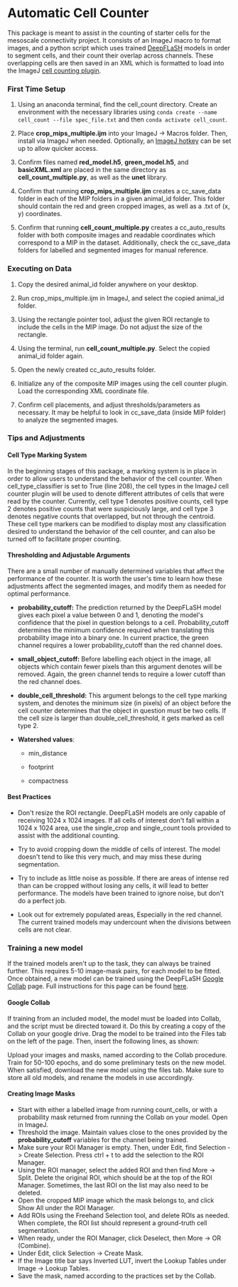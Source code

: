 
# Automatic Cell Counter

This package is meant to assist in the counting of starter cells for the mesoscale connectivity project. It consists of an ImageJ macro to format images,
and a python script which uses trained [DeepFLaSH](https://github.com/matjesg/DeepFLaSH) models in order to segment cells, and their count their overlap across channels. These overlapping cells are then saved in
an XML which is formatted to load into the ImageJ [cell counting plugin](https://imagej.nih.gov/ij/plugins/cell-counter.html).


### First Time Setup

1. Using an anaconda terminal, find the cell_count directory. Create an environment with the necessary libraries using `conda create --name cell_count --file spec_file.txt` and then `conda activate cell_count`.

2. Place **crop_mips_multiple.ijm** into your ImageJ -> Macros folder. Then, install via ImageJ when needed. Optionally, an [ImageJ hotkey](https://imagej.nih.gov/ij/developer/macro/macros.html) can be set up to allow quicker access.  

3. Confirm files named **red_model.h5**, **green_model.h5**, and **basicXML.xml** are placed in the same directory as **cell_count_multiple.py**, as well as the **unet** library.

4. Confirm that running **crop_mips_multiple.ijm** creates a cc_save_data folder in each of the MIP folders in a given animal_id folder. This folder should contain the red and green cropped images, as well as a .txt of (x, y) coordinates.

5. Confirm that running **cell_count_multiple.py** creates a cc_auto_results folder with both composite images and readable coordinates which correspond to a MIP in the dataset. Additionally, check the cc_save_data folders for labelled and segmented images for manual reference.


### Executing on Data

1. Copy the desired animal_id folder anywhere on your desktop.

2. Run crop_mips_multiple.ijm in ImageJ, and select the copied animal_id folder.

3. Using the rectangle pointer tool, adjust the given ROI rectangle to include the cells in the MIP image. Do not adjust the size of the rectangle.

4. Using the terminal, run **cell_count_multiple.py**. Select the copied animal_id folder again.

5. Open the newly created cc_auto_results folder.

6. Initialize any of the composite MIP images using the cell counter plugin. Load the corresponding XML coordinate file.

7. Confirm cell placements, and adjust thresholds/parameters as necessary. It may be helpful to look in cc_save_data (inside MIP folder) to analyze the segmented images.


### Tips and Adjustments

#### Cell Type Marking System

In the beginning stages of this package, a marking system is in place in order to allow users to understand the behavior of the cell counter. When cell_type_classifier is set to True (line 208), the cell types in
the ImageJ cell counter plugin will be used to denote different attributes of cells that were read by the counter. Currently, cell type 1 denotes positive counts, cell type 2 denotes positive counts that were suspiciously large, and cell type 3 denotes negative counts that overlapped, but not through the centroid. These cell type markers can be modified to display most any classification desired to understand the behavior of the cell counter, and can also be turned off to facilitate proper counting.

#### Thresholding and Adjustable Arguments

There are a small number of manually determined variables that affect the performance of the counter. It is worth the user's time to learn how these adjustments affect the segmented images, and modify them as needed for optimal performance.  

- **probability_cutoff:** The prediction returned by the DeepFLaSH model gives each pixel a value between 0 and 1, denoting the model's confidence that the pixel in question belongs to a cell. Probability_cutoff determines the minimum confidence required when translating this probability image into a binary one. In current practice, the green channel requires a lower probability_cutoff than the red channel does.

- **small_object_cutoff:** Before labelling each object in the image, all objects which contain fewer pixels than this argument denotes will be removed. Again, the green channel tends to require a lower cutoff than the red channel does.

- **double_cell_threshold:** This argument belongs to the cell type marking system, and denotes the minimum size (in pixels) of an object before the cell counter determines that the object in question must be two cells. If the cell size is larger than double_cell_threshold, it gets marked as cell type 2.

- **Watershed values**:

    - min_distance

    - footprint

    - compactness


#### Best Practices

- Don't resize the ROI rectangle. DeepFLaSH models are only capable of receiving 1024 x 1024 images. If all cells of interest don't fall within a 1024 x 1024 area, use the single_crop and single_count tools provided to assist with the additional counting.

- Try to avoid cropping down the middle of cells of interest. The model doesn't tend to like this very much, and may miss these during segmentation.

- Try to include as little noise as possible. If there are areas of intense red than can be cropped without losing any cells, it will lead to better performance. The models have been trained to ignore noise, but don't do a perfect job.

- Look out for extremely populated areas, Especially in the red channel. The current trained models may undercount when the divisions between cells are not clear.


### Training a new model

If the trained models aren't up to the task, they can always be trained further. This requires 5-10 image-mask pairs, for each model to be fitted. Once obtained, a new model can be trained using the DeepFLaSH [Google Collab](https://colab.research.google.com/github/matjesg/DeepFLaSH/blob/master/DeepFLaSH.ipynb) page. Full instructions for this page can be found [here](https://github.com/matjesg/DeepFLaSH/raw/master/user_guide.pdf).


#### Google Collab

If training from an included model, the model must be loaded into Collab, and the script must be directed toward it. Do this by creating a copy of the Collab on your google drive. Drag the model to be trained into the Files tab on the left of the page. Then, insert the following lines, as shown:

Upload your images and masks, named according to the Collab procedure. Train for 50-100 epochs, and do some preliminary tests on the new model. When satisfied, download the new model using the files tab. Make sure to store all old models, and rename the models in use accordingly.


#### Creating Image Masks

- Start with either a labelled image from running count_cells, or with a probability mask returned from running the Collab on your model. Open in ImageJ.
- Threshold the image. Maintain values close to the ones provided by the **probability_cutoff** variables for the channel being trained.
- Make sure your ROI Manager is empty. Then, under Edit, find Selection -> Create Selection. Press ctrl + t to add the selection to the ROI Manager.
- Using the ROI manager, select the added ROI and then find More -> Split. Delete the original ROI, which should be at the top of the ROI Manager. Sometimes, the last ROI on the list may also need to be deleted.
- Open the cropped MIP image which the mask belongs to, and click Show All under the ROI Manager.
- Add ROIs using the Freehand Selection tool, and delete ROIs as needed. When complete, the ROI list should represent a ground-truth cell segmentation.
- When ready, under the ROI Manager, click Deselect, then More -> OR (Combine).
- Under Edit, click Selection -> Create Mask.
- If the Image title bar says Inverted LUT, invert the Lookup Tables under Image -> Lookup Tables.
- Save the mask, named according to the practices set by the Collab.
